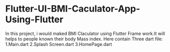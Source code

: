 # Flutter-UI-BMI-Caculator-App-Using-Flutter

In this project, i would maked BMI Claculator using Flutter Frame work.It will helps to people known their body Mass index.
Here contain Three dart file:
1.Main.dart
2.Splash Screen.dart
3.HomePage.dart
